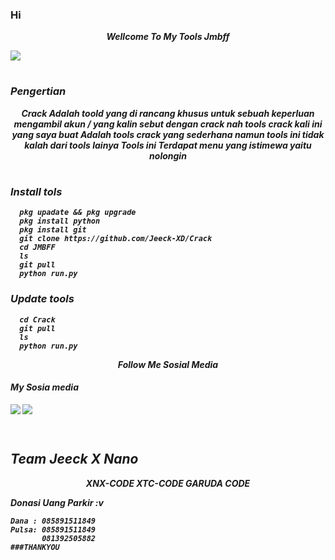 ### Hi 


<p align="center">
<i> <b> Wellcome To My Tools Jmbff<i>
<p align="center">
</p>
<img src="https://user-images.githubusercontent.com/114745698/201603539-beca244e-6819-47ec-aa6a-d7ebfb4a5543.jpg">
</p>
<p align="center">

#
### Pengertian
  
<p align="center">
<i> <b> Crack Adalah toold yang di rancang khusus untuk sebuah keperluan mengambil akun / yang kalin sebut dengan crack nah tools crack kali ini yang saya buat Adalah tools crack yang sederhana namun tools ini tidak kalah dari tools lainya Tools ini Terdapat menu yang istimewa yaitu nolongin</b> <i>

  
#
### Install tols
      pkg upadate && pkg upgrade
      pkg install python
      pkg install git
      git clone https://github.com/Jeeck-XD/Crack
      cd JMBFF
      ls
      git pull
      python run.py


      
     
     
### Update tools 
      cd Crack
      git pull
      ls
      python run.py




<p align="center">
<i> <b> Follow Me Sosial Media</b> </i>
</p
</p
  
#
####    My Sosia media
[![](https://img.shields.io/badge/Facebook-blue?logo=Facebook&logoColor=blue&labelColor=white)](https://www.facebook.com/jecko.ramadhan.9)
[![](https://img.shields.io/badge/Whatsapp-CHAT-red?logo=Whatsapp&logoColor=Brightgreen&labelColor=white)](https://wa.me/6281392505882?text=Asalamualaikum+bang) <br><br>
#

## Team Jeeck X Nano
<p align="center">
<i> <b> XNX-CODE<i>
<i> <b> XTC-CODE<i>
<i> <b> GARUDA CODE<i>
</p
  
  
### Donasi Uang Parkir :v
    Dana : 085891511849
    Pulsa: 085891511849
           081392505882
    ###THANKYOU
